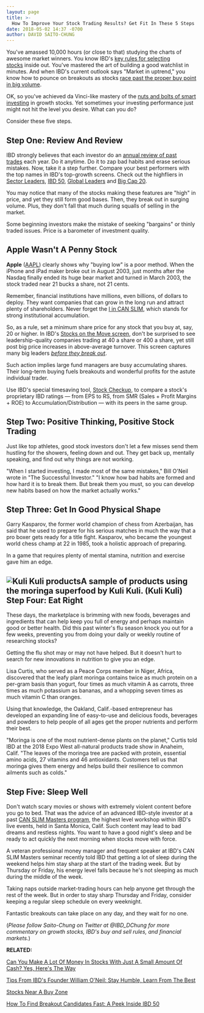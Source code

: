 ```yaml
---
layout: page
title: >-
  How To Improve Your Stock Trading Results? Get Fit In These 5 Steps
date: 2018-05-02 14:37 -0700
author: DAVID SAITO-CHUNG
---
```





You've amassed 10,000 hours (or close to that) studying the charts of awesome market winners. You know IBD's [key rules for selecting stocks](https://www.investors.com/ibd-university/can-slim/) inside out. You've mastered the art of building a good watchlist in minutes. And when IBD's current outlook says "Market in uptrend," you know how to pounce on breakouts as stocks [race past the proper buy point in big volume](https://www.investors.com/how-to-invest/investors-corner/chart-reading-basics-how-a-buy-point-marks-a-time-of-opportunity/).




OK, so you've achieved da Vinci-like mastery of the [nuts and bolts of smart investing](https://www.investors.com/ibd-university/can-slim/) in growth stocks. Yet sometimes your investing performance just might not hit the level you desire. What can you do?


Consider these five steps.


Step One: Review And Review
---------------------------


IBD strongly believes that each investor do an [annual review of past trades](https://www.investors.com/how-to-invest/investors-corner/making-money-in-2018-study-your-past-stock-trades-focus-on-true-leaders/) each year. Do it anytime. Do it to zap bad habits and erase serious mistakes. Now, take it a step further. Compare your best performers with the top names in IBD's top-growth screens. Check out the highfliers in [Sector Leaders](https://research.investors.com/stock-lists/sector-leaders), [IBD 50](https://research.investors.com/stock-lists/ibd-50/), [Global Leaders](https://research.investors.com/stock-lists/global-leaders/) and [Big Cap 20](https://research.investors.com/stock-lists/big-cap-20/).


You may notice that many of the stocks making these features are "high" in price, and yet they still form good bases. Then, they break out in surging volume. Plus, they don't fall that much during squalls of selling in the market.


Some beginning investors make the mistake of seeking "bargains" or thinly traded issues. Price is a barometer of investment quality.


Apple Wasn't A Penny Stock
--------------------------


**Apple** ([AAPL](https://research.investors.com/quote.aspx?symbol=AAPL)) clearly shows why "buying low" is a poor method. When the iPhone and iPad maker broke out in August 2003, just months after the Nasdaq finally ended its huge bear market and turned in March 2003, the stock traded near 21 bucks a share, not 21 cents.


Remember, financial institutions have millions, even billions, of dollars to deploy. They want companies that can grow in the long run and attract plenty of shareholders. Never forget the [I in CAN SLIM](https://www.investors.com/ibd-university/can-slim/institutional-sponsorship/), which stands for strong institutional accumulation.


So, as a rule, set a minimum share price for any stock that you buy at, say, 20 or higher. In IBD's [Stocks on the Move screen](https://research.investors.com/stocksonthemove.aspx), don't be surprised to see leadership-quality companies trading at 40 a share or 400 a share, yet still post big price increases in above-average turnover. This screen captures many big leaders [*before they break out*](https://www.investors.com/how-to-invest/investors-corner/chart-reading-basics-how-a-buy-point-marks-a-time-of-opportunity/).


Such action implies large fund managers are busy accumulating shares. Their long-term buying fuels breakouts and wonderful profits for the astute individual trader.


Use IBD's special timesaving tool, [Stock Checkup](https://research.investors.com/stock-checkup/), to compare a stock's proprietary IBD ratings — from EPS to RS, from SMR (Sales + Profit Margins + ROE) to Accumulation/Distribution — with its peers in the same group.


Step Two: Positive Thinking, Positive Stock Trading
---------------------------------------------------


Just like top athletes, good stock investors don't let a few misses send them hustling for the showers, feeling down and out. They get back up, mentally speaking, and find out why things are not working.


"When I started investing, I made most of the same mistakes," Bill O'Neil wrote in "The Successful Investor." "I know how bad habits are formed and how hard it is to break them. But break them you must, so you can develop new habits based on how the market actually works."


Step Three: Get In Good Physical Shape
--------------------------------------


Garry Kasparov, the former world champion of chess from Azerbaijan, has said that he used to prepare for his serious matches in much the way that a pro boxer gets ready for a title fight. Kasparov, who became the youngest world chess champ at 22 in 1985, took a holistic approach of preparing.


In a game that requires plenty of mental stamina, nutrition and exercise gave him an edge.


![Kuli Kuli products](https://www.investors.com/wp-content/uploads/2018/04/stock-KuliKuli-02-company-300x169.jpg)A sample of products using the moringa superfood by Kuli Kuli. (Kuli Kuli)
Step Four: Eat Right
--------------------


These days, the marketplace is brimming with new foods, beverages and ingredients that can help keep you full of energy and perhaps maintain good or better health. Did this past winter's flu season knock you out for a few weeks, preventing you from doing your daily or weekly routine of researching stocks?


Getting the flu shot may or may not have helped. But it doesn't hurt to search for new innovations in nutrition to give you an edge.


Lisa Curtis, who served as a Peace Corps member in Niger, Africa, discovered that the leafy plant moringa contains twice as much protein on a per-gram basis than yogurt, four times as much vitamin A as carrots, three times as much potassium as bananas, and a whopping seven times as much vitamin C than oranges.


Using that knowledge, the Oakland, Calif.-based entrepreneur has developed an expanding line of easy-to-use and delicious foods, beverages and powders to help people of all ages get the proper nutrients and perform their best.


"Moringa is one of the most nutrient-dense plants on the planet," Curtis told IBD at the 2018 Expo West all-natural products trade show in Anaheim, Calif. "The leaves of the moringa tree are packed with protein, essential amino acids, 27 vitamins and 46 antioxidants. Customers tell us that moringa gives them energy and helps build their resilience to common ailments such as colds."


Step Five: Sleep Well
---------------------


Don't watch scary movies or shows with extremely violent content before you go to bed. That was the advice of an advanced IBD-style investor at a past [CAN SLIM Masters program](https://shop.investors.com/offer/splashresponsive.aspx?id=TradingSummit), the highest level workshop within IBD's live events, held in Santa Monica, Calif. Such content may lead to bad dreams and restless nights. You want to have a good night's sleep and be ready to act quickly the next morning when stocks move with force.


A veteran professional money manager and frequent speaker at IBD's CAN SLIM Masters seminar recently told IBD that getting a lot of sleep during the weekend helps him stay sharp at the start of the trading week. But by Thursday or Friday, his energy level falls because he's not sleeping as much during the middle of the week.


Taking naps outside market-trading hours can help anyone get through the rest of the week. But in order to stay sharp Thursday and Friday, consider keeping a regular sleep schedule on every weeknight.


Fantastic breakouts can take place on any day, and they wait for no one.


(*Please follow Saito-Chung on Twitter at @IBD\_DChung for more commentary on growth stocks, IBD's buy and sell rules, and financial markets.*)


**RELATED:**


[Can You Make A Lot Of Money In Stocks With Just A Small Amount Of Cash? Yes, Here's The Way](https://www.investors.com/how-to-invest/investors-corner/can-you-make-roaring-stock-profits-with-a-little-cash-yes-here-is-the-way/)


[Tips From IBD's Founder William O'Neil: Stay Humble, Learn From The Best](https://www.investors.com/news/management/leaders-and-success/bill-oneil-ibd-founder-and-stock-investor-success-tips/)


[Stocks Near A Buy Zone](https://www.investors.com/category/stock-lists/stocks-near-a-buy-zone/)


[How To Find Breakout Candidates Fast: A Peek Inside IBD 50](https://research.investors.com/stock-lists/ibd-50/)




